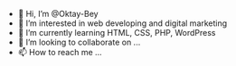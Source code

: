 - 👋 Hi, I’m @Oktay-Bey
- 👀 I’m interested in web developing and digital marketing
- 🌱 I’m currently learning HTML, CSS, PHP, WordPress
- 💞️ I’m looking to collaborate on ...
- 📫 How to reach me ...

<!---
Oktay-Bey/Oktay-Bey is a ✨ special ✨ repository because its `README.md` (this file) appears on your GitHub profile.
You can click the Preview link to take a look at your changes.
--->
